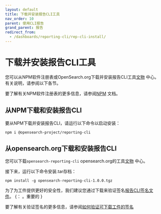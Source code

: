 ```yaml
---
layout: default
title: 下载并安装报告CLI工具
nav_order: 10
parent: 使用CLI报告
grand_parent: 报告
redirect_from:
  - /dashboards/reporting-cli/rep-cli-install/
---
```


# 下载并安装报告CLI工具

您可以从NPM软件注册表或OpenSearch.org下载并安装报告CLI工具[文物](https://opensearch.org/artifacts) 中心。有关说明，请参阅以下各节。

要了解有关NPM软件注册表的更多信息，请参阅[NPM](https://docs.npmjs.com/about-npm) 文档。

## 从NPM下载和安装报告CLI

要从NPM下载并安装报告CLI，请运行以下命令以启动安装：

```
npm i @opensearch-project/reporting-cli
```

## 从opensearch.org下载和安装报告CLI

您可以下载`opensearch-reporting-cli` opensearch.org的工具[文物](https://artifacts.opensearch.org/reporting-cli/opensearch-reporting-cli-1.0.0.tgz) 中心。

接下来，运行以下命令安装.tar存档：

```
npm install -g opensearch-reporting-cli-1.0.0.tgz
```

为了为工件提供更好的安全性，我们建议您通过下载来验证签名[报告CLI签名文件](https://artifacts.opensearch.org/reporting-cli/opensearch-reporting-cli-1.0.0.tgz.sig)。
{： 。重要的 }

要了解有关验证签名的更多信息，请参阅[如何验证可下载工件的签名](https://opensearch.org/verify-signatures.html)

